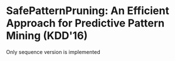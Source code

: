 # SafePatternPruning: An Efficient Approach for Predictive Pattern Mining (KDD'16)

Only sequence version is implemented
